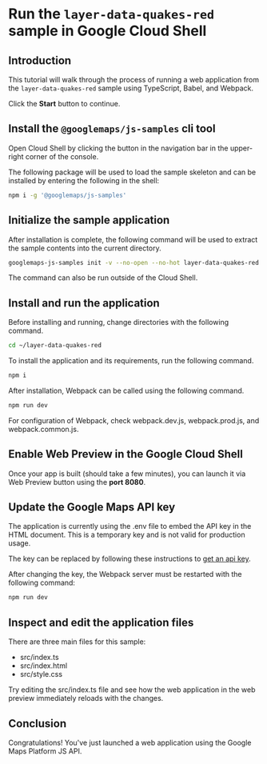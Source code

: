 # Run the `layer-data-quakes-red` sample in Google Cloud Shell

<walkthrough-tutorial-duration duration="10"/>

## Introduction

This tutorial will walk through the process of running a web application from
the `layer-data-quakes-red` sample using TypeScript, Babel, and Webpack.

Click the **Start** button to continue.

## Install the `@googlemaps/js-samples` cli tool

Open Cloud Shell by clicking the
<walkthrough-cloud-shell-icon></walkthrough-cloud-shell-icon> button in the
navigation bar in the upper-right corner of the console.

The following package will be used to load the sample skeleton and can be
installed by entering the following in the shell:

```bash
npm i -g '@googlemaps/js-samples'
```

## Initialize the sample application

After installation is complete, the following command will be used to extract
the sample contents into the current directory.

```bash
googlemaps-js-samples init -v --no-open --no-hot layer-data-quakes-red ~/layer-data-quakes-red
```

The command can also be run outside of the Cloud Shell.

## Install and run the application

Before installing and running, change directories with the following command.

```bash
cd ~/layer-data-quakes-red
```

To install the application and its requirements, run the following command.

```bash
npm i
```

After installation, Webpack can be called using the following command.

```bash
npm run dev
```

For configuration of Webpack, check
<walkthrough-editor-open-file filePath="layer-data-quakes-red/webpack.dev.js">webpack.dev.js</walkthrough-editor-open-file>,
<walkthrough-editor-open-file filePath="layer-data-quakes-red/webpack.prod.js">webpack.prod.js</walkthrough-editor-open-file>,
and
<walkthrough-editor-open-file filePath="layer-data-quakes-red/webpack.common.js">webpack.common.js</walkthrough-editor-open-file>.

## Enable Web Preview in the Google Cloud Shell

Once your app is built (should take a few minutes), you can launch it via
<walkthrough-spotlight-pointer target="cloudshell" spotlightId="devshell-web-preview-button">Web
Preview button</walkthrough-spotlight-pointer> using the **port 8080**.

## Update the Google Maps API key

The application is currently using the
<walkthrough-editor-open-file filePath="layer-data-quakes-red/.env">.env</walkthrough-editor-open-file>
file to embed the API key in the HTML document. This is a temporary key and is
not valid for production usage.

The key can be replaced by following these instructions to
[get an api key](https://developers.google.com/maps/documentation/javascript/get-api-key).

After changing the key, the Webpack server must be restarted with the following
command:

```bash
npm run dev
```

## Inspect and edit the application files

There are three main files for this sample:

*   <walkthrough-editor-open-file filePath="layer-data-quakes-red/src/index.ts">src/index.ts</walkthrough-editor-open-file>
*   <walkthrough-editor-open-file filePath="layer-data-quakes-red/src/index.html">src/index.html</walkthrough-editor-open-file>
*   <walkthrough-editor-open-file filePath="layer-data-quakes-red/src/style.css">src/style.css</walkthrough-editor-open-file>

Try editing the <walkthrough-editor-open-file filePath="layer-data-quakes-red/src/index.ts">src/index.ts</walkthrough-editor-open-file> file and see how the web application in the web preview immediately reloads with the changes.

## Conclusion

<walkthrough-conclusion-trophy></walkthrough-conclusion-trophy>

Congratulations! You've just launched a web application using the Google Maps
Platform JS API.
